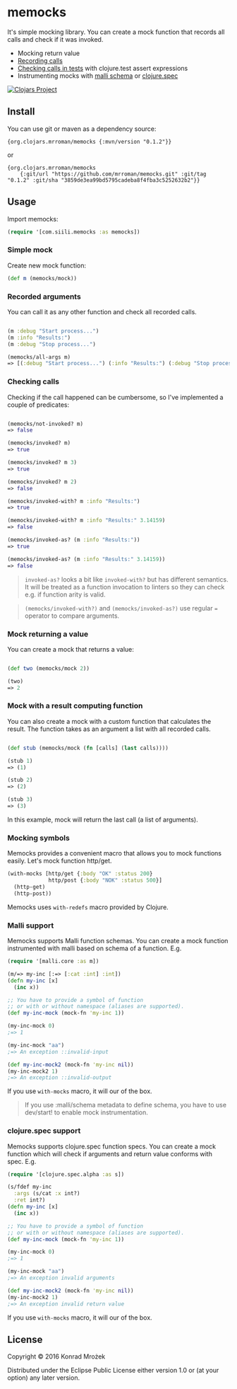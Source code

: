 # memocks 

It's simple mocking library. You can create a mock function that records all calls and check if it was invoked.

- Mocking return value
- [Recording calls](#recording-calls)
- [Checking calls in tests](#checking-calls) with clojure.test assert expressions
- Instrumenting mocks with [malli schema](#malli-support) or [clojure.spec](#clojurespec-support)

[![Clojars Project](https://img.shields.io/clojars/v/org.clojars.mrroman/memocks.svg?include_prereleases)](https://clojars.org/org.clojars.mrroman/memocks)

## Install

You can use git or maven as a dependency source:

```
{org.clojars.mrroman/memocks {:mvn/version "0.1.2"}}
```

or

```
{org.clojars.mrroman/memocks 
    {:git/url "https://github.com/mrroman/memocks.git" :git/tag "0.1.2" :git/sha "3859de3ea99bd5795cadeba8f4fba3c5252632b2"}}
```

## Usage

Import memocks:

```clj
(require '[com.siili.memocks :as memocks])
```

### Simple mock

Create new mock function:

```clj
(def m (memocks/mock))
```

### Recorded arguments

You can call it as any other function and check all recorded calls.

```clj

(m :debug "Start process...")
(m :info "Results:")
(m :debug "Stop process...")

(memocks/all-args m)
=> [(:debug "Start process...") (:info "Results:") (:debug "Stop process...")]
```

### Checking calls 

Checking if the call happened can be cumbersome, so I've implemented a couple of predicates:

```clj

(memocks/not-invoked? m)
=> false

(memocks/invoked? m)
=> true

(memocks/invoked? m 3)
=> true

(memocks/invoked? m 2)
=> false

(memocks/invoked-with? m :info "Results:")
=> true

(memocks/invoked-with? m :info "Results:" 3.14159)
=> false

(memocks/invoked-as? (m :info "Results:"))
=> true

(memocks/invoked-as? (m :info "Results:" 3.14159))
=> false
```

> `invoked-as?` looks a bit like `invoked-with?` but has different semantics.
> It will be treated as a function invocation to linters so they can check e.g. if function arity is valid.

> `(memocks/invoked-with?)` and `(memocks/invoked-as?)` use regular `=` operator to compare arguments.

### Mock returning a value

You can create a mock that returns a value:

```clj

(def two (memocks/mock 2))

(two)
=> 2
```

### Mock with a result computing function

You can also create a mock with a custom function that calculates the result.
The function takes as an argument a list with all recorded calls.

```clj

(def stub (memocks/mock (fn [calls] (last calls))))

(stub 1)
=> (1)

(stub 2)
=> (2)

(stub 3)
=> (3)
```

In this example, mock will return the last call (a list of arguments).

### Mocking symbols

Memocks provides a convenient macro that allows you to mock functions easily.
Let's mock function http/get.

```clj
(with-mocks [http/get {:body "OK" :status 200}
             http/post {:body "NOK" :status 500}]
  (http-get)
  (http-post))
```

Memocks uses `with-redefs` macro provided by Clojure.

### Malli support

Memocks supports Malli function schemas. You can create a mock function instrumented
with malli based on schema of a function. E.g.

```clj
(require '[malli.core :as m])

(m/=> my-inc [:=> [:cat :int] :int])
(defn my-inc [x]
  (inc x))

;; You have to provide a symbol of function 
;; or with or without namespace (aliases are supported).
(def my-inc-mock (mock-fn 'my-inc 1))

(my-inc-mock 0)
;=> 1

(my-inc-mock "aa")
;=> An exception ::invalid-input

(def my-inc-mock2 (mock-fn 'my-inc nil))
(my-inc-mock2 1)
;=> An exception ::invalid-output
```

If you use `with-mocks` macro, it will our of the box.

> If you use :malli/schema metadata to define schema, you have to use dev/start!
> to enable mock instrumentation.

### clojure.spec support

Memocks supports clojure.spec function specs. You can create a mock function 
which will check if arguments and return value conforms with spec. E.g.

```clj
(require '[clojure.spec.alpha :as s])

(s/fdef my-inc
  :args (s/cat :x int?)
  :ret int?)
(defn my-inc [x]
  (inc x))

;; You have to provide a symbol of function 
;; or with or without namespace (aliases are supported).
(def my-inc-mock (mock-fn 'my-inc 1))

(my-inc-mock 0)
;=> 1

(my-inc-mock "aa")
;=> An exception invalid arguments

(def my-inc-mock2 (mock-fn 'my-inc nil))
(my-inc-mock2 1)
;=> An exception invalid return value
```

If you use `with-mocks` macro, it will our of the box.

## License

Copyright © 2016 Konrad Mrożek

Distributed under the Eclipse Public License either version 1.0 or (at your option) any later version.
